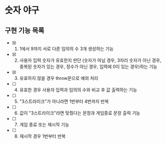 # 숫자 야구

## 구현 기능 목록

- [x] 1. 1에서 9까지 서로 다른 임의의 수 3개 생성하는 기능
- [x] 2. 사용자 입력 숫자가 유효한지 판단 (숫자가 아닐 경우, 3자리 숫자가 아닌 경우, 중복된 숫자가 있는 경우, 정수가 아닌 경우, 입력에 0이 있는 경우)하는 기능
- [x] 3. 유효하지 않을 경우 throw문으로 예외 처리
- [ ] 4. 유효한 경우 사용자 입력과 임의의 수와 비교 후 값 출력하는 기능
- [ ] 5. "3스트라이크"가 아니라면 1번부터 4번까지 반복 
- [ ] 6. 값이 "3스트라이크"라면 맞췄다는 문장과 게임종료 문장 출력 기능 
- [ ] 7. 게임 종료 또는 재시작 기능
- [ ] 8. 재시작 경우 1번부터 반복 
